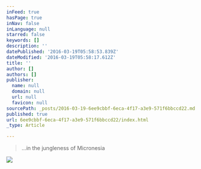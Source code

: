 ```yaml
---
inFeed: true
hasPage: true
inNav: false
inLanguage: null
starred: false
keywords: []
description: ''
datePublished: '2016-03-19T05:58:53.839Z'
dateModified: '2016-03-19T05:58:17.612Z'
title: ''
author: []
authors: []
publisher:
  name: null
  domain: null
  url: null
  favicon: null
sourcePath: _posts/2016-03-19-6ee9cbbf-6eca-4f17-a3e9-571f6bbccd22.md
published: true
url: 6ee9cbbf-6eca-4f17-a3e9-571f6bbccd22/index.html
_type: Article

---
```

> ...in the jungleness of Micronesia

![](https://the-grid-user-content.s3-us-west-2.amazonaws.com/c089fc6a-86cd-4209-8e6b-9ad453eba9b5.jpg)